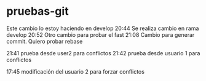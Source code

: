 # pruebas-git

Este cambio lo estoy haciendo en develop
20:44 Se realiza cambio en rama develop
20:52 Otro cambio para probar el fast
21:08 Cambio para generar commit. Quiero probar  rebase

21:41 prueba desde user2 para conflictos
21:42 prueba desde usuario 1 para conflictos


17:45 modificación del usuario 2 para forzar conflictos
